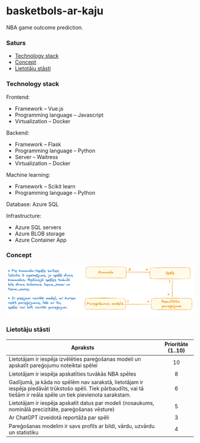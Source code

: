 # basketbols-ar-kaju

NBA game outcome prediction.

### Saturs

- [Technology stack](#Technology-stack)
- [Concept](#Concept)
- [Lietotāju stāsti](#Lietotāju-stāsti)

### Technology stack

Frontend: 
 - Framework – Vue.js
 - Programming language – Javascript
 - Virtualization – Docker
 
Backend: 
 - Framework – Flask
 - Programming language – Python
 - Server – Waitress
 - Virtualization – Docker
 
Machine learning:
 - Framework – Scikit learn
 - Programming language – Python
 
Database: Azure SQL

Infrastructure:
 - Azure SQL servers
 - Azure BLOB storage
 - Azure Container App

### Concept
![Concept model](./basketball_konceptu_modelis.excalidraw.png)

### Lietotāju stāsti

| Apraksts                                                                                                                                                              | Prioritāte (1..10) |
| --------------------------------------------------------------------------------------------------------------------------------------------------------------------- |:------------------:|
| Lietotājam ir iespēja izvēlēties pareģošanas modeli un apskatīt pareģojumu noteiktai spēlei                                                                           |         10         |
| Lietotājam ir iespēja apskatīties tuvākās NBA spēles                                                                                                                  |         8          |
| Gadījumā, ja kāda no spēlēm nav sarakstā, lietotājam ir iespēja piedāvāt trūkstošo spēli. Tiek pārbaudīts, vai tā tiešām ir reāla spēle un tiek pievienota sarakstam. |         6          |
| Lietotājam ir iespēja apskatīt datus par modeli (nosaukums, nominālā precizitāte, pareģošanas vēsture)                                                                |         5          |
| Ar ChatGPT izveidotā reportāža par spēli                                                                                                                              |         3          |
| Pareģošanas modelim ir savs profils ar bildi, vārdu, uzvārdu un statistiku                                                                                            |         4          |

